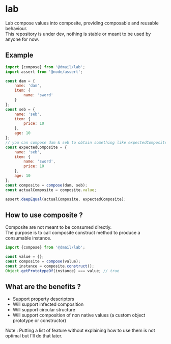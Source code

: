 # lab

Lab compose values into composite, providing composable and reusable behaviour.  
This repository is under dev, nothing is stable or meant to be used by anyone for now.

## Example

```javascript
import {compose} from '@dmail/lab';
import assert from '@node/assert';

const dam = {
    name: 'dam',
    item: {
        name: 'sword'
    }
};
const seb = {
    name: 'seb',
    item: {
        price: 10
    },
    age: 10
};
// you can compose dam & seb to obtain something like expectedComposite below
const expectedComposite = {
    name: 'seb',
    item: {
        name: 'sword',
        price: 10
    },
    age: 10
};
const composite = compose(dam, seb);
const actualComposite = composite.value;

assert.deepEqual(actualComposite, expectedComposite);
```

## How to use composite ?

Composite are not meant to be consumed directly.  
The purpose is to call composite construct method to produce a consumable instance. 

```javascript
import {compose} from '@dmail/lab';

const value = {};
const composite = compose(value);
const instance = composite.construct();
Object.getPrototypeOf(instance) === value; // true
```

## What are the benefits ?

- Support property descriptors
- Will support infected composition
- Will support circular structure
- Will support composition of non native values (a custom object prototype or constructor)

Note : Putting a list of feature without explaining how to use them is not optimal but I'll do that later.
